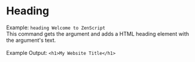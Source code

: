 # Heading
Example: `` heading Welcome to ZenScript ``<br>
This command gets the argument and adds a HTML heading element with the argument's text.<br><br>
Example Output: `` <h1>My Website Title</h1> ``